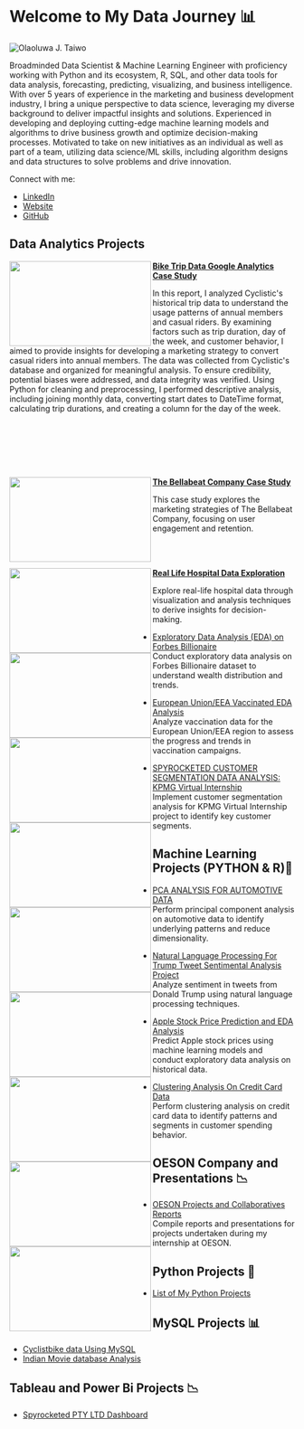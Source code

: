 # Welcome to My Data Journey 📊

![Olaoluwa J. Taiwo](https://github.com/OlaoluwajohnsonT/Portfolio/blob/main/1000020723-removebg.png)


Broadminded Data Scientist & Machine Learning Engineer with proficiency working with Python and its ecosystem, R, SQL, and other data tools for data analysis, forecasting, predicting, visualizing, and business intelligence. With over 5 years of experience in the marketing and business development industry, I bring a unique perspective to data science, leveraging my diverse background to deliver impactful insights and solutions. Experienced in developing and deploying cutting-edge machine learning models and algorithms to drive business growth and optimize decision-making processes. Motivated to take on new initiatives as an individual as well as part of a team, utilizing data science/ML skills, including algorithm designs and data structures to solve problems and drive innovation.


Connect with me:
- [LinkedIn](https://www.linkedin.com/in/olaoluwa-johnson-taiwo/)
- [Website](https://olaoluwajtaiwo.com/)
- [GitHub](https://github.com/OlaoluwajohnsonT)

## Data Analytics Projects 

<img align="left" width="250" height="150" src="[https://github.com/OlaoluwajohnsonT/Bike-Trip-Datat-Google-Analytics-Case-Study/blob/main/stephane-mingot-e8msPzLTXxU-unsplash.jpg]"> **[Bike Trip Data Google Analytics Case Study](https://github.com/OlaoluwajohnsonT/Bike-Trip-Datat-Google-Analytics-Case-Study)** 

In this report, I analyzed Cyclistic's historical trip data to understand the usage patterns of annual members and casual riders. By examining factors such as trip duration, day of the week, and customer behavior, I aimed to provide insights for developing a marketing strategy to convert casual riders into annual members. The data was collected from Cyclistic's database and organized for meaningful analysis. To ensure credibility, potential biases were addressed, and data integrity was verified. Using Python for cleaning and preprocessing, I performed descriptive analysis, including joining monthly data, converting start dates to DateTime format, calculating trip durations, and creating a column for the day of the week.

<br/><br/>  
<br/><br/> 

<img align="left" width="250" height="150" src="Image_URL_here"> **[The Bellabeat Company Case Study](https://github.com/OlaoluwajohnsonT/The-BellaBeat-Company-Case-Study)**

This case study explores the marketing strategies of The Bellabeat Company, focusing on user engagement and retention.

<br/><br/> 
  
<img align="left" width="250" height="150" src="Image_URL_here"> **[Real Life Hospital Data Exploration](https://github.com/OlaoluwajohnsonT/HOSPITAL-DATA-EXPLORATION-ANDVISUALIZATION/blob/main/HOSPITAL%20DATA%20EXPLORATION.ipynb)**

Explore real-life hospital data through visualization and analysis techniques to derive insights for decision-making.

<img align="left" width="250" height="150" src="Image_URL_here"> 

- [Exploratory Data Analysis (EDA) on Forbes Billionaire](https://github.com/OlaoluwajohnsonT/Forbes-Billionaire-Exploratory-Data-Analysis)   
  Conduct exploratory data analysis on Forbes Billionaire dataset to understand wealth distribution and trends.

<img align="left" width="250" height="150" src="Image_URL_here"> 

- [European Union/EEA Vaccinated EDA Analysis](https://github.com/OlaoluwajohnsonT/Covid-19-Vacinnated-data-anaysis-for-EUROPEANUNION-AND-EEA)  
  Analyze vaccination data for the European Union/EEA region to assess the progress and trends in vaccination campaigns.

<img align="left" width="250" height="150" src="Image_URL_here"> 

- [SPYROCKETED CUSTOMER SEGMENTATION DATA ANALYSIS: KPMG Virtual Internship](https://github.com/OlaoluwajohnsonT/KPMD-Customer-Segmentation-project/tree/main)  
  Implement customer segmentation analysis for KPMG Virtual Internship project to identify key customer segments.

## Machine Learning Projects (PYTHON & R)🤖

<img align="left" width="250" height="150" src="Image_URL_here"> 

- [PCA ANALYSIS FOR AUTOMOTIVE DATA](https://github.com/OlaoluwajohnsonT/PCA-ANALYSIS-FOR-AUTOMOTIVE-DATA-Project)  
  Perform principal component analysis on automotive data to identify underlying patterns and reduce dimensionality.

<img align="left" width="250" height="150" src="Image_URL_here"> 

- [Natural Language Processing For Trump Tweet Sentimental Analysis Project](https://github.com/OlaoluwajohnsonT/Twitter-Trump-tweet-Sentimental-Analysis-Project)  
  Analyze sentiment in tweets from Donald Trump using natural language processing techniques.

<img align="left" width="250" height="150" src="Image_URL_here"> 

- [Apple Stock Price Prediction and EDA Analysis](https://github.com/OlaoluwajohnsonT/Apple-Stock-Price-from-1980-2021)  
  Predict Apple stock prices using machine learning models and conduct exploratory data analysis on historical data.

<img align="left" width="250" height="150" src="Image_URL_here"> 

- [Clustering Analysis On Credit Card Data](https://github.com/OlaoluwajohnsonT/Clustering-Analysis-Using-Credit-card-data)  
  Perform clustering analysis on credit card data to identify patterns and segments in customer spending behavior.

## OESON Company and Presentations 📉

<img align="left" width="250" height="150" src="Image_URL_here"> 

- [OESON Projects and Collaboratives Reports](https://github.com/OlaoluwajohnsonT/Oeson-Company-Internship)  
  Compile reports and presentations for projects undertaken during my internship at OESON.


## Python Projects 🐍

- [List of My Python Projects](https://github.com/OlaoluwajohnsonT/SQI-Colege-of-ICT-Projects-)

  
## MySQL Projects 📊

- [Cyclistbike data Using MySQL](https://github.com/OlaoluwajohnsonT/Cyclistbikedata-Using-MySQL)
- [Indian Movie database Analysis](https://github.com/OlaoluwajohnsonT/Oeson-Company-Internship/blob/main/OLAOLUWAJOHNSONTAIWOFINAL%20PROJECT%20FOR%20SQL.sql)

## Tableau and Power Bi Projects 📉

- [Spyrocketed PTY LTD Dashboard](https://github.com/OlaoluwajohnsonT/PowerBi-Projects/blob/main/CUSTOMER%20DATA.pdf)



